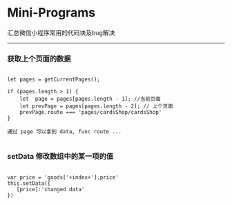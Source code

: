 # Mini-Programs
汇总微信小程序常用的代码块及bug解决

----

### 获取上个页面的数据

```oc

let pages = getCurrentPages();

if (pages.length > 1) {
	let  page = pages[pages.length - 1]; //当前页面
	let prevPage = pages[pages.length - 2]; // 上个页面
	prevPage.route === 'pages/cardsShop/cardsShop'
}

通过 page 可以拿到 data, func route ...     
     
```

### setData 修改数组中的某一项的值

```

var price = 'goods['+index+'].price'
this.setData({
   [price]:'changed data'
})
    
```



